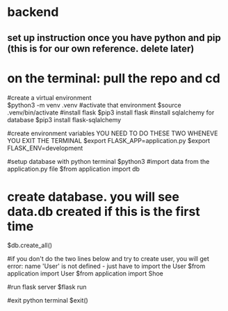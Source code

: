 # backend

## set up instruction once you have python and pip (this is for our own reference. delete later)


# on the terminal: pull the repo and cd

#create a virtual environment\
$python3 -m venv .venv
#activate that environment
$source .venv/bin/activate
#install flask
$pip3 install flask
#install sqlalchemy for database
$pip3 install flask-sqlalchemy


#create environment variables YOU NEED TO DO THESE TWO WHENEVE YOU EXIT THE TERMINAL
$export FLASK_APP=application.py
$export FLASK_ENV=development


#setup database with python terminal
$python3
#import data from the application.py file
$from application import db


# create database. you will see data.db created if this is the first time
$db.create_all()

#if you don't do the two lines below and try to create user, you will get error: name 'User' is not defined - just have to import the User
$from application import User
$from application import Shoe

#run flask server
$flask run

#exit python terminal 
$exit()

